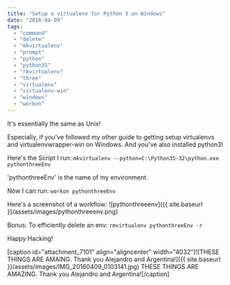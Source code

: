```yaml
---
title: "Setup a virtualenv for Python 3 on Windows"
date: "2016-04-09"
tags: 
  - "command"
  - "delete"
  - "mkvirtualenv"
  - "prompt"
  - "python"
  - "python35"
  - "rmvirtualenv"
  - "three"
  - "virtualenv"
  - "virtualenv-win"
  - "windows"
  - "workon"
---
```


It's essentially the same as Unix!

Especially, if you've followed my other guide to getting setup virtualenvs and virtualenvwrapper-win on Windows. And you've also installed python3!

Here's the Script I run: `mkvirtualenv --python=C:\Python35-32\python.exe pythonthreeEnv`

'pythonthreeEnv' is the name of my environment.

Now I can run: `workon pythonthreeEnv`

Here's a screenshot of a workflow: ![pythonthreeenv]({{ site.baseurl }}/assets/images/pythonthreeenv.png)

Bonus: To efficiently delete an env: `rmvirtualenv pythonthreeEnv -r`

Happy Hacking!

\[caption id="attachment\_7101" align="aligncenter" width="4032"\]![THESE THINGS ARE AMAING. Thank you Alejandro and Argentina!]({{ site.baseurl }}/assets/images/IMG_20160409_0103141.jpg) THESE THINGS ARE AMAZING. Thank you Alejandro and Argentina!\[/caption\]


